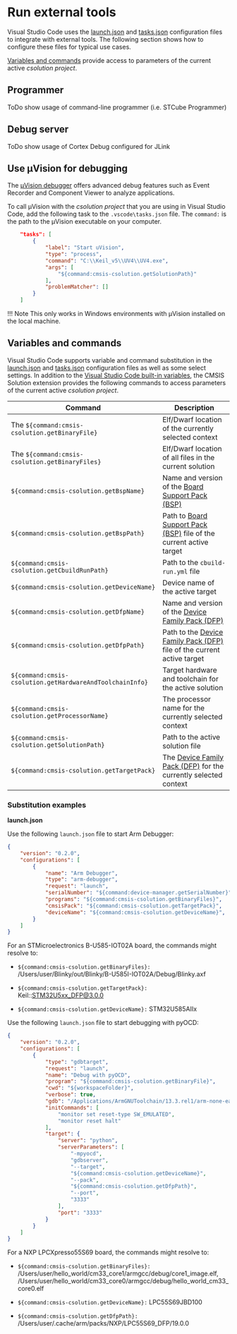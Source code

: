 # Run external tools

Visual Studio Code uses the [launch.json](https://code.visualstudio.com/docs/editor/debugging) and [tasks.json](https://code.visualstudio.com/docs/editor/tasks) configuration files to integrate with external tools. The following section shows how to configure these files for typical use cases.

[Variables and commands](#variables-and-commands) provide access to parameters of the current active *csolution project*.

## Programmer

ToDo show usage of command-line programmer (i.e. STCube Programmer)

## Debug server

ToDo show usage of Cortex Debug configured for JLink

## Use µVision for debugging

The [µVision debugger](https://developer.arm.com/documentation/101407/0541/Debugging) offers advanced debug features such as
Event Recorder and Component Viewer to analyze applications.

To call µVision with the *csolution project* that you are using in Visual Studio Code, add the following task to the `.vscode\tasks.json`  file. The `command:` is the path to the µVision executable on your computer.

```json
    "tasks": [
        {
            "label": "Start uVision",
            "type": "process",
            "command": "C:\\Keil_v5\\UV4\\UV4.exe",
            "args": [
                "${command:cmsis-csolution.getSolutionPath}"
            ],
            "problemMatcher": []
        }
    ]
```

!!! Note
    This only works in Windows environments with µVision installed on the local machine.

## Variables and commands

Visual Studio Code supports variable and command substitution in the [launch.json](https://code.visualstudio.com/docs/editor/debugging) and
[tasks.json](https://code.visualstudio.com/docs/editor/tasks) configuration files as well as some select settings. In
addition to the [Visual Studio Code built-in variables](https://code.visualstudio.com/docs/editor/variables-reference), the CMSIS
Solution extension provides the following commands to access parameters of the current active *csolution project*.

| Command  | Description |
|----------|-------------|
| The `${command:cmsis-csolution.getBinaryFile}`               | Elf/Dwarf location of the currently selected context |
| The `${command:cmsis-csolution.getBinaryFiles}`              | Elf/Dwarf location of all files in the current solution |
| `${command:cmsis-csolution.getBspName}`                  | Name and version of the [Board Support Pack (BSP)](https://www.keil.arm.com/boards/) |
| `${command:cmsis-csolution.getBspPath}`                  | Path to [Board Support Pack (BSP)](https://www.keil.arm.com/boards/) file of the current active target |
| `${command:cmsis-csolution.getCbuildRunPath}`            | Path to the `cbuild-run.yml` file |
| `${command:cmsis-csolution.getDeviceName}`               | Device name of the active target |
| `${command:cmsis-csolution.getDfpName}`                  | Name and version of the [Device Family Pack (DFP)](https://www.keil.arm.com/devices/) |
| `${command:cmsis-csolution.getDfpPath}`                  | Path to the [Device Family Pack (DFP)](https://www.keil.arm.com/devices/) file of the current active target |
| `${command:cmsis-csolution.getHardwareAndToolchainInfo}` | Target hardware and toolchain for the active solution |
| `${command:cmsis-csolution.getProcessorName}`            | The processor name for the currently selected context |
| `${command:cmsis-csolution.getSolutionPath}`             | Path to the active solution file |
| `${command:cmsis-csolution.getTargetPack}`               | The [Device Family Pack (DFP)](https://www.keil.arm.com/devices/) for the currently selected context |

### Substitution examples

**launch.json**

Use the following `launch.json` file to start Arm Debugger:

```json
{
    "version": "0.2.0",
    "configurations": [
        {
            "name": "Arm Debugger",
            "type": "arm-debugger",
            "request": "launch",
            "serialNumber": "${command:device-manager.getSerialNumber}",
            "programs": "${command:cmsis-csolution.getBinaryFiles}",
            "cmsisPack": "${command:cmsis-csolution.getTargetPack}",
            "deviceName": "${command:cmsis-csolution.getDeviceName}",
        }
    ]
}
```

For an STMicroelectronics B-U585-IOT02A board, the commands might resolve to:

- `${command:cmsis-csolution.getBinaryFiles}:` /Users/user/Blinky/out/Blinky/B-U585I-IOT02A/Debug/Blinky.axf

- `${command:cmsis-csolution.getTargetPack}:` Keil::STM32U5xx_DFP@3.0.0

- `${command:cmsis-csolution.getDeviceName}:` STM32U585AIIx

Use the following `launch.json` file to start debugging with pyOCD:

```json
{
    "version": "0.2.0",
    "configurations": [
        {
            "type": "gdbtarget",
            "request": "launch",
            "name": "Debug with pyOCD",
            "program": "${command:cmsis-csolution.getBinaryFile}",
            "cwd": "${workspaceFolder}",
            "verbose": true,
            "gdb": "/Applications/ArmGNUToolchain/13.3.rel1/arm-none-eabi/bin/arm-none-eabi-gdb",
            "initCommands": [
                "monitor set reset-type SW_EMULATED",
                "monitor reset halt"
            ],
            "target": {
                "server": "python",
                "serverParameters": [
                    "-mpyocd",
                    "gdbserver",
                    "--target",
                    "${command:cmsis-csolution.getDeviceName}",
                    "--pack",
                    "${command:cmsis-csolution.getDfpPath}",
                    "--port",
                    "3333"
                ],
                "port": "3333"
            }
        }
    ]
}
```

For a NXP LPCXpresso55S69 board, the commands might resolve to:

- `${command:cmsis-csolution.getBinaryFiles}:` /Users/user/hello_world/cm33_core1/armgcc/debug/core1_image.elf, /Users/user/hello_world/cm33_core0/armgcc/debug/hello_world_cm33_core0.elf

- `${command:cmsis-csolution.getDeviceName}:` LPC55S69JBD100

- `${command:cmsis-csolution.getDfpPath}:` /Users/user/.cache/arm/packs/NXP/LPC55S69_DFP/19.0.0
